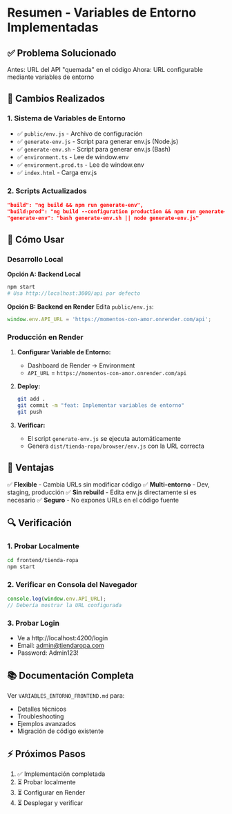 # Resumen - Variables de Entorno Implementadas

## ✅ Problema Solucionado

Antes: URL del API "quemada" en el código
Ahora: URL configurable mediante variables de entorno

## 🚀 Cambios Realizados

### 1. Sistema de Variables de Entorno
- ✅ `public/env.js` - Archivo de configuración
- ✅ `generate-env.js` - Script para generar env.js (Node.js)
- ✅ `generate-env.sh` - Script para generar env.js (Bash)
- ✅ `environment.ts` - Lee de window.env
- ✅ `environment.prod.ts` - Lee de window.env
- ✅ `index.html` - Carga env.js

### 2. Scripts Actualizados
```json
"build": "ng build && npm run generate-env",
"build:prod": "ng build --configuration production && npm run generate-env",
"generate-env": "bash generate-env.sh || node generate-env.js"
```

## 📝 Cómo Usar

### Desarrollo Local

**Opción A: Backend Local**
```bash
npm start
# Usa http://localhost:3000/api por defecto
```

**Opción B: Backend en Render**
Edita `public/env.js`:
```javascript
window.env.API_URL = 'https://momentos-con-amor.onrender.com/api';
```

### Producción en Render

1. **Configurar Variable de Entorno:**
   - Dashboard de Render → Environment
   - `API_URL` = `https://momentos-con-amor.onrender.com/api`

2. **Deploy:**
   ```bash
   git add .
   git commit -m "feat: Implementar variables de entorno"
   git push
   ```

3. **Verificar:**
   - El script `generate-env.js` se ejecuta automáticamente
   - Genera `dist/tienda-ropa/browser/env.js` con la URL correcta

## 🎯 Ventajas

✅ **Flexible** - Cambia URLs sin modificar código
✅ **Multi-entorno** - Dev, staging, producción
✅ **Sin rebuild** - Edita env.js directamente si es necesario
✅ **Seguro** - No expones URLs en el código fuente

## 🔍 Verificación

### 1. Probar Localmente
```bash
cd frontend/tienda-ropa
npm start
```

### 2. Verificar en Consola del Navegador
```javascript
console.log(window.env.API_URL);
// Debería mostrar la URL configurada
```

### 3. Probar Login
- Ve a http://localhost:4200/login
- Email: admin@tiendaropa.com
- Password: Admin123!

## 📚 Documentación Completa

Ver `VARIABLES_ENTORNO_FRONTEND.md` para:
- Detalles técnicos
- Troubleshooting
- Ejemplos avanzados
- Migración de código existente

## ⚡ Próximos Pasos

1. ✅ Implementación completada
2. ⏳ Probar localmente
3. ⏳ Configurar en Render
4. ⏳ Desplegar y verificar
